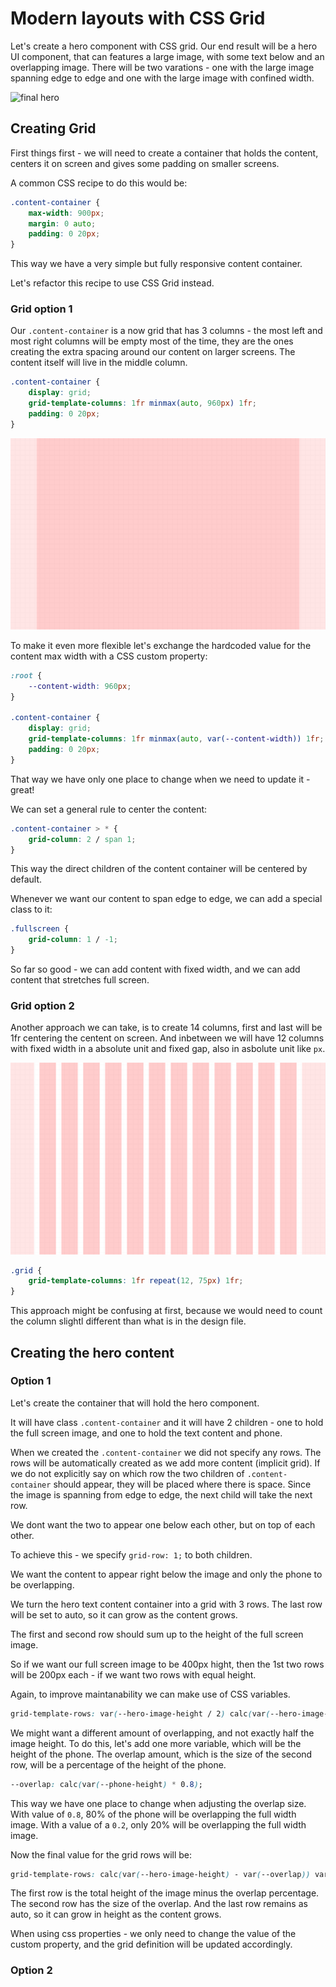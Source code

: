 # Modern layouts with CSS Grid

Let's create a hero component with CSS grid.
Our end result will be a hero UI component, that can features a large image, with some text below and an overlapping image. There will be two varations - one with the large image spanning edge to edge and one with the large image with confined width.

![final hero](hero-final.png)

## Creating Grid

First things first - we will need to create a container that holds the content, centers it on screen and gives some padding on smaller screens.

A common CSS recipe to do this would be:

```css
.content-container {
    max-width: 900px;
    margin: 0 auto;
    padding: 0 20px;
}
```

This way we have a very simple but fully responsive content container.

Let's refactor this recipe to use CSS Grid instead.

### Grid option 1

Our `.content-container` is a now grid that has 3 columns - the most left and most right columns will be empty most of the time, they are the ones creating the extra spacing around our content on larger screens. The content itself will live in the middle column.

```css
.content-container {
    display: grid;
    grid-template-columns: 1fr minmax(auto, 960px) 1fr;
    padding: 0 20px;
}
```

![example content container with grid](example-content-container.png)

To make it even more flexible let's exchange the hardcoded value for the content max width with a CSS custom property:

```css
:root {
    --content-width: 960px;
}

.content-container {
    display: grid;
    grid-template-columns: 1fr minmax(auto, var(--content-width)) 1fr;
    padding: 0 20px;
}
```

That way we have only one place to change when we need to update it - great!

We can set a general rule to center the content:

```css
.content-container > * {
    grid-column: 2 / span 1;
}
```

This way the direct children of the content container will be centered by default.

Whenever we want our content to span edge to edge, we can add a special class to it:

```css
.fullscreen {
    grid-column: 1 / -1;
}
```

So far so good - we can add content with fixed width, and we can add content that stretches full screen.

### Grid option 2

Another approach we can take, is to create 14 columns, first and last will be 1fr centering the centent on screen.
And inbetween we will have 12 columns with fixed width in a absolute unit and fixed gap, also in asbolute unit like `px`.

![example content container with grid with 14 columns](example-content-container-14-columns.png)

```css
.grid {
    grid-template-columns: 1fr repeat(12, 75px) 1fr;
}
```

This approach might be confusing at first, because we would need to count the column slightl different than what is in the design file.

## Creating the hero content

### Option 1

Let's create the container that will hold the hero component.

It will have class `.content-container` and it will have 2 children - one to hold the full screen image, and one to hold the text content and phone.

When we created the `.content-container` we did not specify any rows. The rows will be automatically created as we add more content (implicit grid).
If we do not explicitly say on which row the two children of `.content-container` should appear, they will be placed where there is space. Since the image is spanning from edge to edge, the next child will take the next row.

We dont want the two to appear one below each other, but on top of each other.

To achieve this - we specify `grid-row: 1;` to both children.

We want the content to appear right below the image and only the phone to be overlapping.

We turn the hero text content container into a grid with 3 rows. The last row will be set to auto, so it can grow as the content grows.

The first and second row should sum up to the height of the full screen image.

So if we want our full screen image to be 400px hight, then the 1st two rows will be 200px each - if we want two rows with equal height.

Again, to improve maintanability we can make use of CSS variables.

```css
grid-template-rows: var(--hero-image-height / 2) calc(var(--hero-image-height) / 2) auto;
```

We might want a different amount of overlapping, and not exactly half the image height.
To do this, let's add one more variable, which will be the height of the phone.
The overlap amount, which is the size of the second row, will be a percentage of the height of the phone.

```css
--overlap: calc(var(--phone-height) * 0.8);
```
This way we have one place to change when adjusting the overlap size. With value of `0.8`, 80% of the phone will be overlapping the full width image. With a value of a `0.2`, only 20% will be overlapping the full width image.

Now the final value for the grid rows will be:

```css
grid-template-rows: calc(var(--hero-image-height) - var(--overlap)) var(--overlap) auto;
```

The first row is the total height of the image minus the overlap percentage. The second row has the size of the overlap.
And the last row remains as auto, so it can grow in height as the content grows.

When using css properties - we only need to change the value of the custom property, and the grid definition will be updated accordingly.

### Option 2